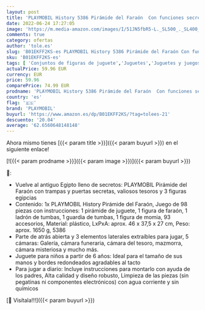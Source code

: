 ```yaml
---
layout: post
title: 'PLAYMOBIL History 5386 Pirámide del Faraón  Con funciones secretas  Juguetes para niños a partir de 6 años'
date: 2022-06-24 17:27:05
image: 'https://m.media-amazon.com/images/I/51JN5fbR5-L._SL500_._SL400_.jpg'
comments: true
category: ofertas
author: 'tole.es'
slug: 'B01EKFF2KS-es PLAYMOBIL History 5386 Pirámide del Faraón Con funciones...'
sku: 'B01EKFF2KS-es'
tags: [ 'Conjuntos de figuras de juguete','Juguetes','Juguetes y juegos','Muñecos y figuras','playmobil','🇪🇸', ]
actualPrice: 59.96 EUR
currency: EUR
price: 59.96
comparePrice: 74.99 EUR
prodname: 'PLAYMOBIL History 5386 Pirámide del Faraón  Con funciones secretas  Juguetes para niños a partir de 6 años'
country: 'es'
flag: '🇪🇸'
brand: 'PLAYMOBIL'
buyurl: 'https://www.amazon.es/dp/B01EKFF2KS/?tag=tolees-21'
descuento: '20.04'
average: '62.6560648148148'
---
```


Ahora mismo tienes [{{< param title >}}]({{< param buyurl >}}) en el siguiente enlace!

[![{{< param prodname >}}]({{< param image >}})]({{< param buyurl >}})

🔎:

- Vuelve al antiguo Egipto lleno de secretos: PLAYMOBIL Pirámide del Faraón con trampas y puertas secretas, valiosos tesoros y 3 figuras egipcias
- Contenido: 1x PLAYMOBIL History Pirámide del Faraón, Juego de 98 piezas con instrucciones: 1 pirámide de juguete, 1 figura de faraón, 1 ladrón de tumbas, 1 guardia de tumbas, 1 figura de momia, 93 accesorios, Material: plástico, LxPxA: aprox. 46 x 37,5 x 27 cm, Peso: aprox. 1650 g, 5386
- Parte de atrás abierta y 3 elementos laterales extraíbles para jugar, 5 cámaras: Galería, cámara funeraria, cámara del tesoro, mazmorra, cámara misteriosa y mucho más.
- Juguete para niños a partir de 6 años: Ideal para el tamaño de sus manos y bordes redondeados agradables al tacto
- Para jugar a diario: Incluye instrucciones para montarlo con ayuda de los padres, Alta calidad y diseño robusto, Limpieza de las piezas (sin pegatinas ni componentes electrónicos) con agua corriente y sin químicos

[🛒 Visítala!!!]({{< param buyurl >}})
